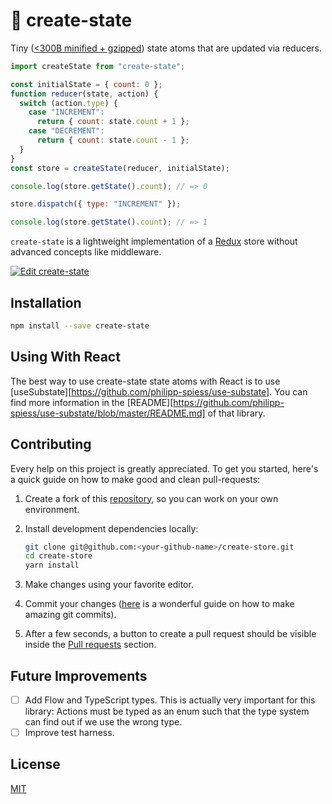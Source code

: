 # 🍱 create-state

Tiny ([<300B minified + gzipped](https://bundlephobia.com/result?p=create-state)) state atoms that are updated via reducers.

```js
import createState from "create-state";

const initialState = { count: 0 };
function reducer(state, action) {
  switch (action.type) {
    case "INCREMENT":
      return { count: state.count + 1 };
    case "DECREMENT":
      return { count: state.count - 1 };
  }
}
const store = createState(reducer, initialState);

console.log(store.getState().count); // => 0

store.dispatch({ type: "INCREMENT" });

console.log(store.getState().count); // => 1
```

`create-state` is a lightweight implementation of a [Redux][] store without advanced concepts like middleware.

[![Edit create-state](https://codesandbox.io/static/img/play-codesandbox.svg)](https://codesandbox.io/s/7ylpxm0xn0)

## Installation

```bash
npm install --save create-state
```

## Using With React

The best way to use create-state state atoms with React is to use [useSubstate][https://github.com/philipp-spiess/use-substate]. You can find more information in the [README][https://github.com/philipp-spiess/use-substate/blob/master/README.md] of that library.

## Contributing

Every help on this project is greatly appreciated. To get you started, here's a quick guide on how to make good and clean pull-requests:

1.  Create a fork of this [repository](https://github.com/philipp-spiess/create-store), so you can work on your own environment.
2.  Install development dependencies locally:

    ```bash
    git clone git@github.com:<your-github-name>/create-store.git
    cd create-store
    yarn install
    ```

3.  Make changes using your favorite editor.
4.  Commit your changes ([here](https://chris.beams.io/posts/git-commit/) is a wonderful guide on how to make amazing git commits).
5.  After a few seconds, a button to create a pull request should be visible inside the [Pull requests](https://github.com/philipp-spiess/create-store/pulls) section.

## Future Improvements

- [ ] Add Flow and TypeScript types. This is actually very important for this library: Actions must be typed as an enum such that the type system can find out if we use the wrong type.
- [ ] Improve test harness.

## License

[MIT](https://github.com/philipp-spiess/create-store/blob/master/README.md)

[Redux]: https://redux.js.org/introduction
